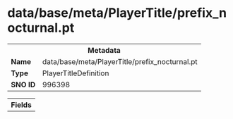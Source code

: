 <h1>data/base/meta/PlayerTitle/prefix_nocturnal.pt</h1><table><tr><th colspan="100%">Metadata</th></tr><tr><td><b>Name</b></td><td>data/base/meta/PlayerTitle/prefix_nocturnal.pt</td></tr><tr><td><b>Type</b></td><td>PlayerTitleDefinition</td></tr><tr><td><b>SNO ID</b></td><td>996398</td></tr></table>

<table><tr><th colspan="100%">Fields</th></tr></table>

